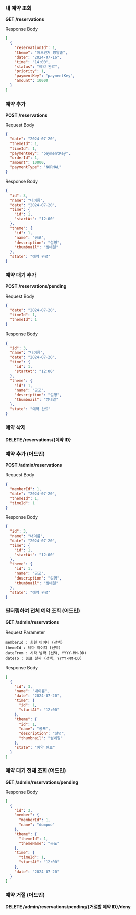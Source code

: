 ### 내 예약 조회

**GET /reservations**

Response Body

```json
[
  {
    "reservationId": 1,
    "theme": "어드벤처 방탈출",
    "date": "2024-07-16",
    "time": "14:00",
    "status": "예약 완료",
    "priority": 1,
    "paymentKey": "paymentKey",
    "amount": 10000
  }
]
```

### 예약 추가

**POST /reservations**

Request Body

```json
{
  "date": "2024-07-20",
  "themeId": 1,
  "timeId": 1,
  "paymentKey": "paymentKey",
  "orderId": 1,
  "amount": 10000,
  "paymentType": "NORMAL"
}
```

Response Body

```json
{
  "id": 3,
  "name": "내이름",
  "date": "2024-07-20",
  "time": {
    "id": 1,
    "startAt": "12:00"
  },
  "theme": {
    "id": 1,
    "name": "공포",
    "description": "설명",
    "thumbnail": "썸네일"
  },
  "state": "예약 완료"
}
```

### 예약 대기 추가

**POST /reservations/pending**

Request Body

```json
{
  "date": "2024-07-20",
  "timeId": 1,
  "themeId": 1
}
```

Response Body

```json
{
  "id": 3,
  "name": "내이름",
  "date": "2024-07-20",
  "time": {
    "id": 1,
    "startAt": "12:00"
  },
  "theme": {
    "id": 1,
    "name": "공포",
    "description": "설명",
    "thumbnail": "썸네일"
  },
  "state": "예약 완료"
}
```

### 예약 삭제

**DELETE /reservations/{예약 ID}**

### 예약 추가 (어드민)

**POST /admin/reservations**

Request Body

```json
{
  "memberId": 1,
  "date": "2024-07-20",
  "themeId": 1,
  "timeId": 1
}
```

Response Body

```json
{
  "id": 3,
  "name": "내이름",
  "date": "2024-07-20",
  "time": {
    "id": 1,
    "startAt": "12:00"
  },
  "theme": {
    "id": 1,
    "name": "공포",
    "description": "설명",
    "thumbnail": "썸네일"
  },
  "state": "예약 완료"
}
```

### 필터링하여 전체 예약 조회 (어드민)

**GET /admin/reservations**

Request Parameter

```text
memberId : 회원 아이디 (선택)
themeId : 테마 아이디 (선택)
dateFrom : 시작 날짜 (선택, YYYY-MM-DD)
dateTo : 종료 날짜 (선택, YYYY-MM-DD)
```

Response Body

```json
[
  {
    "id": 3,
    "name": "내이름",
    "date": "2024-07-20",
    "time": {
      "id": 1,
      "startAt": "12:00"
    },
    "theme": {
      "id": 1,
      "name": "공포",
      "description": "설명",
      "thumbnail": "썸네일"
    },
    "state": "예약 완료"
  }
]
```

### 예약 대기 전체 조회 (어드민)

**GET /admin/reservations/pending**

Response Body

```json
[
  {
    "id": 3,
    "member": {
      "memberId": 1,
      "name": "dompoo"
    },
    "theme": {
      "themeId": 1,
      "themeName": "공포"
    },
    "time": {
      "timeId": 1,
      "startAt": "12:00"
    },
    "date": "2024-07-20"
  }
]
```

### 예약 거절 (어드민)

**DELETE /admin/reservations/pending/{거절할 예약 ID}/deny**
